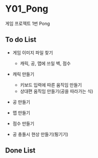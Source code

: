 # Y01_Pong
게임 프로젝트 1번 Pong

## To do List

- 게임 이미지 파일 찾기
  - 캐릭, 공, 맵에 쓰일 벽, 점수

- 캐릭 만들기
  - 키보드 입력에 따른 움직임 만들기
  - 상대편 움직임 만들기(공을 따라가는 식)
- 공 만들기
- 맵 만들기
- 점수 만들기
- 공 충돌시 현상 만들기(튕기기)

## Done List
